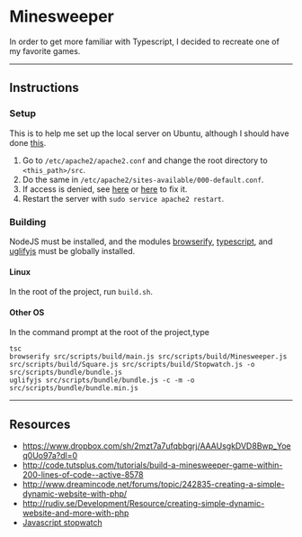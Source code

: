 # Minesweeper
In order to get more familiar with Typescript,
I decided to recreate one of my favorite games.

---

## Instructions

### Setup
This is to help me set up the local server on Ubuntu,
although I should have done [this](http://php.net/manual/en/features.commandline.webserver.php).

1. Go to `/etc/apache2/apache2.conf` and change the root directory
to `<this_path>/src`.
2. Do the same in `/etc/apache2/sites-available/000-default.conf`.
3. If access is denied, see [here](https://ubuntuforums.org/showthread.php?t=1591204)
or [here](http://askubuntu.com/questions/451922/apache-access-denied-because-search-permissions-are-missing)
to fix it.
4. Restart the server with `sudo service apache2 restart`.

### Building
NodeJS must be installed,
and the modules [browserify](http://browserify.org/), 
[typescript](https://www.typescriptlang.org/),
and [uglifyjs](https://www.npmjs.com/package/uglify-js)
must be globally installed.

#### Linux
In the root of the project,
run `build.sh`.

#### Other OS
In the command prompt at the root of the project,type
```
tsc
browserify src/scripts/build/main.js src/scripts/build/Minesweeper.js src/scripts/build/Square.js src/scripts/build/Stopwatch.js -o src/scripts/bundle/bundle.js
uglifyjs src/scripts/bundle/bundle.js -c -m -o src/scripts/bundle/bundle.min.js
```

---

## Resources
* https://www.dropbox.com/sh/2mzt7a7ufqbbgrj/AAAUsgkDVD8Bwp_Yoeq0Uo97a?dl=0
* http://code.tutsplus.com/tutorials/build-a-minesweeper-game-within-200-lines-of-code--active-8578
* http://www.dreamincode.net/forums/topic/242835-creating-a-simple-dynamic-website-with-php/
* http://rudiv.se/Development/Resource/creating-simple-dynamic-website-and-more-with-php
* [Javascript stopwatch](https://jsfiddle.net/pertrai1/r3su6b6n/)